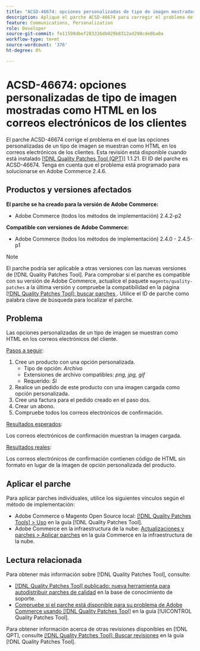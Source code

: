 ```yaml
---
title: "ACSD-46674: opciones personalizadas de tipo de imagen mostradas como HTML en los correos electrónicos de los clientes"
description: Aplique el parche ACSD-46674 para corregir el problema de Adobe Commerce donde las opciones personalizadas de tipo de imagen se muestran como HTML en los correos electrónicos de los clientes.
feature: Communications, Personalization
role: Developer
source-git-commit: fe11599dbef283326db029b0312ad290cde0ba0a
workflow-type: tm+mt
source-wordcount: '376'
ht-degree: 0%

---
```


# ACSD-46674: opciones personalizadas de tipo de imagen mostradas como HTML en los correos electrónicos de los clientes

El parche ACSD-46674 corrige el problema en el que las opciones personalizadas de un tipo de imagen se muestran como HTML en los correos electrónicos de los clientes. Esta revisión está disponible cuando está instalado [[!DNL Quality Patches Tool (QPT)]](https://experienceleague.adobe.com/en/docs/commerce-knowledge-base/kb/announcements/commerce-announcements/magento-quality-patches-released-new-tool-to-self-serve-quality-patches) 1.1.21. El ID del parche es ACSD-46674. Tenga en cuenta que el problema está programado para solucionarse en Adobe Commerce 2.4.6.

## Productos y versiones afectados

**El parche se ha creado para la versión de Adobe Commerce:**

* Adobe Commerce (todos los métodos de implementación) 2.4.2-p2

**Compatible con versiones de Adobe Commerce:**

* Adobe Commerce (todos los métodos de implementación) 2.4.0 - 2.4.5-p1

>[!NOTE]
>
>El parche podría ser aplicable a otras versiones con las nuevas versiones de [!DNL Quality Patches Tool]. Para comprobar si el parche es compatible con su versión de Adobe Commerce, actualice el paquete `magento/quality-patches` a la última versión y compruebe la compatibilidad en la página [[!DNL Quality Patches Tool]: buscar parches ](https://experienceleague.adobe.com/tools/commerce-quality-patches/index.html). Utilice el ID de parche como palabra clave de búsqueda para localizar el parche.

## Problema

Las opciones personalizadas de un tipo de imagen se muestran como HTML en los correos electrónicos del cliente.

<u>Pasos a seguir</u>:

1. Cree un producto con una opción personalizada.
   * Tipo de opción: *Archivo*
   * Extensiones de archivo compatibles: *png, jpg, gif*
   * Requerido: *Sí*
1. Realice un pedido de este producto con una imagen cargada como opción personalizada.
1. Cree una factura para el pedido creado en el paso dos.
1. Crear un abono.
1. Compruebe todos los correos electrónicos de confirmación.

<u>Resultados esperados</u>:

Los correos electrónicos de confirmación muestran la imagen cargada.

<u>Resultados reales</u>:

Los correos electrónicos de confirmación contienen código de HTML sin formato en lugar de la imagen de opción personalizada del producto.

## Aplicar el parche

Para aplicar parches individuales, utilice los siguientes vínculos según el método de implementación:

* Adobe Commerce o Magento Open Source local: [[!DNL Quality Patches Tools] > Uso](/help/tools/quality-patches-tool/usage.md) en la guía [!DNL Quality Patches Tool].
* Adobe Commerce en la infraestructura de la nube: [Actualizaciones y parches > Aplicar parches](https://experienceleague.adobe.com/docs/commerce-cloud-service/user-guide/develop/upgrade/apply-patches.html) en la guía Commerce en la infraestructura de la nube.

## Lectura relacionada

Para obtener más información sobre [!DNL Quality Patches Tool], consulte:

* [[!DNL Quality Patches Tool] publicado: nueva herramienta para autodistribuir parches de calidad](https://experienceleague.adobe.com/en/docs/commerce-knowledge-base/kb/announcements/commerce-announcements/magento-quality-patches-released-new-tool-to-self-serve-quality-patches) en la base de conocimiento de soporte.
* [Compruebe si el parche está disponible para su problema de Adobe Commerce usando [!DNL Quality Patches Tool]](/help/tools/quality-patches-tool/patches-available-in-qpt/check-patch-for-magento-issue-with-magento-quality-patches.md) en la guía [!UICONTROL Quality Patches Tool].


Para obtener información acerca de otras revisiones disponibles en [!DNL QPT], consulte [[!DNL Quality Patches Tool]: Buscar revisiones](https://experienceleague.adobe.com/tools/commerce-quality-patches/index.html) en la guía [!DNL Quality Patches Tool].

